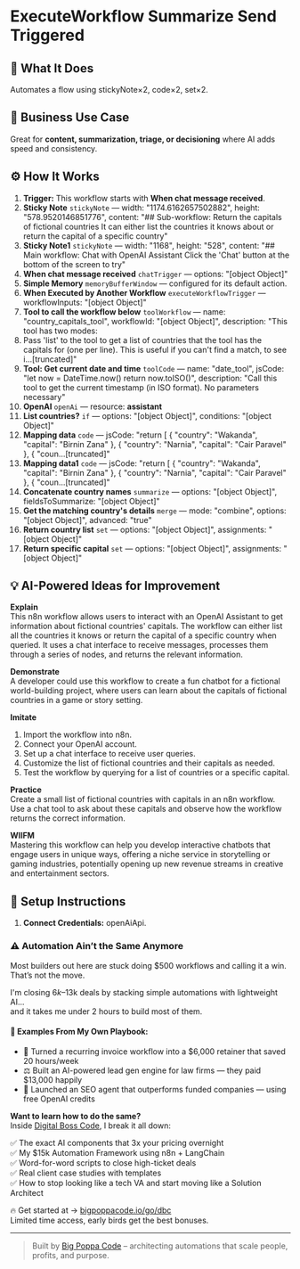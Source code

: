 # ExecuteWorkflow Summarize Send Triggered
  ## 🚀 What It Does
  Automates a flow using stickyNote×2, code×2, set×2.
  
  ## 💼 Business Use Case
  Great for **content, summarization, triage, or decisioning** where AI adds speed and consistency.
  
  ## ⚙️ How It Works
  1. **Trigger:** This workflow starts with **When chat message received**.
  2. **Sticky Note** `stickyNote` — width: "1174.6162657502882", height: "578.9520146851776", content: "## Sub-workflow: Return the capitals of fictional countries
It can either list the countries it knows about or return the capital of a specific country"
3. **Sticky Note1** `stickyNote` — width: "1168", height: "528", content: "## Main workflow: Chat with OpenAI Assistant
Click the 'Chat' button at the bottom of the screen to try"
4. **When chat message received** `chatTrigger` — options: "[object Object]"
5. **Simple Memory** `memoryBufferWindow` — configured for its default action.
6. **When Executed by Another Workflow** `executeWorkflowTrigger` — workflowInputs: "[object Object]"
7. **Tool to call the workflow below** `toolWorkflow` — name: "country_capitals_tool", workflowId: "[object Object]", description: "This tool has two modes:
1. Pass 'list' to the tool to get a list of countries that the tool has the capitals for (one per line). This is useful if you can't find a match, to see i…[truncated]"
8. **Tool: Get current date and time** `toolCode` — name: "date_tool", jsCode: "let now = DateTime.now()
return now.toISO()", description: "Call this tool to get the current timestamp (in ISO format). No parameters necessary"
9. **OpenAI** `openAi` — resource: **assistant**
10. **List countries?** `if` — options: "[object Object]", conditions: "[object Object]"
11. **Mapping data** `code` — jsCode: "return [
    {
        "country": "Wakanda",
        "capital": "Birnin Zana"
    },
    {
        "country": "Narnia",
        "capital": "Cair Paravel"
    },
    {
        "coun…[truncated]"
12. **Mapping data1** `code` — jsCode: "return [
    {
        "country": "Wakanda",
        "capital": "Birnin Zana"
    },
    {
        "country": "Narnia",
        "capital": "Cair Paravel"
    },
    {
        "coun…[truncated]"
13. **Concatenate country names** `summarize` — options: "[object Object]", fieldsToSummarize: "[object Object]"
14. **Get the matching country's details** `merge` — mode: "combine", options: "[object Object]", advanced: "true"
15. **Return country list** `set` — options: "[object Object]", assignments: "[object Object]"
16. **Return specific capital** `set` — options: "[object Object]", assignments: "[object Object]"
  
  ## 💡 AI-Powered Ideas for Improvement
  **Explain**  
This n8n workflow allows users to interact with an OpenAI Assistant to get information about fictional countries' capitals. The workflow can either list all the countries it knows or return the capital of a specific country when queried. It uses a chat interface to receive messages, processes them through a series of nodes, and returns the relevant information.

**Demonstrate**  
A developer could use this workflow to create a fun chatbot for a fictional world-building project, where users can learn about the capitals of fictional countries in a game or story setting.

**Imitate**  
1. Import the workflow into n8n.
2. Connect your OpenAI account.
3. Set up a chat interface to receive user queries.
4. Customize the list of fictional countries and their capitals as needed.
5. Test the workflow by querying for a list of countries or a specific capital.

**Practice**  
Create a small list of fictional countries with capitals in an n8n workflow. Use a chat tool to ask about these capitals and observe how the workflow returns the correct information.

**WIIFM**  
Mastering this workflow can help you develop interactive chatbots that engage users in unique ways, offering a niche service in storytelling or gaming industries, potentially opening up new revenue streams in creative and entertainment sectors.
  
  ## 🔧 Setup Instructions
  1. **Connect Credentials:** openAiApi.
  
### ⚠️ Automation Ain’t the Same Anymore

Most builders out here are stuck doing $500 workflows and calling it a win.  
That’s not the move.  

I'm closing $6k–$13k deals by stacking simple automations with lightweight AI...  
and it takes me under 2 hours to build most of them.

#### 🧠 Examples From My Own Playbook:
- 🔁 Turned a recurring invoice workflow into a $6,000 retainer that saved 20 hours/week  
- ⚖️ Built an AI-powered lead gen engine for law firms — they paid $13,000 happily  
- 🚀 Launched an SEO agent that outperforms funded companies — using free OpenAI credits  

**Want to learn how to do the same?**  
Inside [Digital Boss Code](https://bigpoppacode.io/go/dbc), I break it all down:

✅ The exact AI components that 3x your pricing overnight  
✅ My $15k Automation Framework using n8n + LangChain  
✅ Word-for-word scripts to close high-ticket deals  
✅ Real client case studies with templates  
✅ How to stop looking like a tech VA and start moving like a Solution Architect  

🔥 Get started at → [bigpoppacode.io/go/dbc](https://bigpoppacode.io/go/dbc)  
Limited time access, early birds get the best bonuses.

---
> Built by [Big Poppa Code](https://bigpoppacode.io) – architecting automations that scale people, profits, and purpose.
  